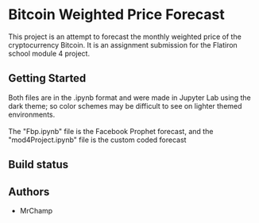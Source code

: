 # Bitcoin Weighted Price Forecast
<p>This project is an attempt to forecast the monthly weighted price of the cryptocurrency Bitcoin. It is an assignment submission for the Flatiron school module 4 project.</p>

## Getting Started
<p>Both files are in the .ipynb format and were made in Jupyter Lab using the dark theme; so color schemes may be difficult to see on lighter themed environments.</br></br>
The "Fbp.ipynb" file is the Facebook Prophet forecast, and the "mod4Project.ipynb" file is the custom coded forecast</p>

## Build status


## Authors
- MrChamp
